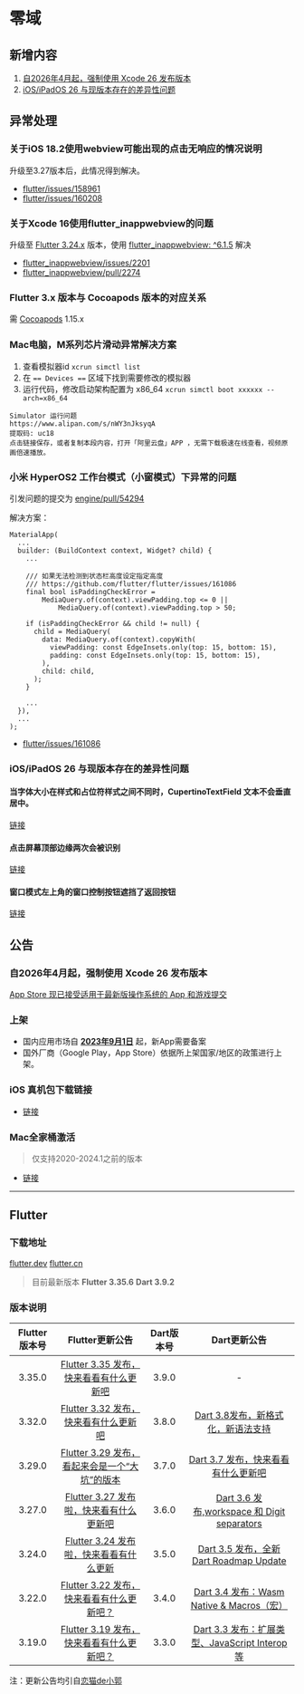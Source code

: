 # 零域

## 新增内容

1. [自2026年4月起，强制使用 Xcode 26 发布版本](#notice1)
2. [iOS/iPadOS 26 与现版本存在的差异性问题](#error6)

## 异常处理

### 关于iOS 18.2使用webview可能出现的点击无响应的情况说明

升级至3.27版本后，此情况得到解决。

* [flutter/issues/158961](https://github.com/flutter/flutter/issues/158961)
* [flutter/issues/160208](https://github.com/flutter/flutter/issues/160208)

### 关于Xcode 16使用flutter_inappwebview的问题

升级至 [Flutter 3.24.x](#下载地址) 版本，使用 [flutter_inappwebview: ^6.1.5](https://pub.dev/packages/flutter_inappwebview) 解决

* [flutter_inappwebview/issues/2201](https://github.com/pichillilorenzo/flutter_inappwebview/issues/2201)
* [flutter_inappwebview/pull/2274](https://github.com/pichillilorenzo/flutter_inappwebview/pull/2274)

### Flutter 3.x 版本与 Cocoapods 版本的对应关系

需 [Cocoapods](https://github.com/CocoaPods/CocoaPods) 1.15.x

### Mac电脑，M系列芯片滑动异常解决方案

1. 查看模拟器id `xcrun simctl list`
2. 在 `== Devices ==` 区域下找到需要修改的模拟器
3. 运行代码，修改启动架构配置为 x86_64 `xcrun simctl boot xxxxxx --arch=x86_64`

```
Simulator 运行问题
https://www.alipan.com/s/nWY3nJksyqA
提取码: uc18
点击链接保存，或者复制本段内容，打开「阿里云盘」APP ，无需下载极速在线查看，视频原画倍速播放。
```

### 小米 HyperOS2 工作台模式（小窗模式）下异常的问题

引发问题的提交为 [engine/pull/54294](https://github.com/flutter/engine/pull/54294)

解决方案：
```
MaterialApp(
  ...
  builder: (BuildContext context, Widget? child) {
    ...
    
    /// 如果无法检测到状态栏高度设定指定高度
    /// https://github.com/flutter/flutter/issues/161086
    final bool isPaddingCheckError =
        MediaQuery.of(context).viewPadding.top <= 0 ||
            MediaQuery.of(context).viewPadding.top > 50;

    if (isPaddingCheckError && child != null) {
      child = MediaQuery(
        data: MediaQuery.of(context).copyWith(
          viewPadding: const EdgeInsets.only(top: 15, bottom: 15),
          padding: const EdgeInsets.only(top: 15, bottom: 15),
        ),
        child: child,
      );
    }
    
    ...
  }),
  ...
);
```

* [flutter/issues/161086](https://github.com/flutter/flutter/issues/161086)

### <a name="error6"></a>iOS/iPadOS 26 与现版本存在的差异性问题

#### 当字体大小在样式和占位符样式之间不同时，CupertinoTextField 文本不会垂直居中。

[链接](https://github.com/flutter/flutter/issues/176817)

#### 点击屏幕顶部边缘两次会被识别

[链接](https://github.com/flutter/flutter/issues/175606)

#### 窗口模式左上角的窗口控制按钮遮挡了返回按钮

[链接](https://github.com/flutter/flutter/issues/170461)

## 公告

### <a name="notice1"></a>自2026年4月起，强制使用 Xcode 26 发布版本

[App Store 现已接受适用于最新版操作系统的 App 和游戏提交](https://developer.apple.com/cn/news/?id=6lxhtioi)

### 上架

* 国内应用市场自 <u>**2023年9月1日**</u> 起，新App需要备案
* 国外厂商（Google Play，App Store）依据所上架国家/地区的政策进行上架。

### iOS 真机包下载链接

* [链接](https://github.com/wukongyihao/iOSDeviceSupport/tree/master/DeviceSupport)

### Mac全家桶激活

> 仅支持2020-2024.1之前的版本

* [链接](https://www.yuque.com/bruce-6orq2/kb/ynr58u?singleDoc#%20%E3%80%8A%E9%80%82%E7%94%A8%E4%BA%8Emac%E7%B3%BB%E7%BB%9F%E3%80%8B)

-------

## Flutter

### 下载地址

[flutter.dev](https://docs.flutter.dev/release/archive)
[flutter.cn](https://docs.flutter.cn/release/archive)

> 目前最新版本
> **Flutter 3.35.6**
> **Dart 3.9.2**

### 版本说明

| Flutter版本号 | Flutter更新公告                                                                                                                                 | Dart版本号 | Dart更新公告                                                                               |
|:-------------:|:-----------------------------------------------------------------------------------------------------------------------------------------------:|:----------:|:------------------------------------------------------------------------------------------:|
| 3.35.0        | [Flutter 3.35 发布，快来看看有什么更新吧](https://juejin.cn/post/7538242074967359507)                                                            | 3.9.0      | -                                                                                          |
| 3.32.0        | [Flutter 3.32 发布，快来看有什么更新吧](https://juejin.cn/post/7506408162736766991)                                                              | 3.8.0      | [Dart 3.8发布，新格式化，新语法支持](https://juejin.cn/post/7506414257400053799)             |
| 3.29.0        | [Flutter 3.29 发布，看起来会是一个“大坑”的版本](https://juejin.cn/post/7470457106844827687?searchId=20250213093111B128FBD568CAB0085CB8#heading-6) | 3.7.0      | [Dart 3.7 发布，快来看看有什么更新吧](https://juejin.cn/post/7470457106844844071)           |
| 3.27.0        | [Flutter 3.27 发布啦，快来看有什么更新吧](https://juejin.cn/post/7447097960011923506)                                                            | 3.6.0      | [Dart 3.6 发布,workspace 和 Digit separators](https://juejin.cn/post/7447134640466886683)  |
| 3.24.0        | [Flutter 3.24 发布啦，快来看看有什么更新](https://juejin.cn/post/7399952146236571685)                                                            | 3.5.0      | [Dart 3.5 发布，全新 Dart Roadmap Update](https://juejin.cn/post/7399984522094116891)       |
| 3.22.0        | [Flutter 3.22 发布，快来看看有什么更新吧？](https://juejin.cn/post/7368757335802331174)                                                           | 3.4.0      | [Dart 3.4 发布：Wasm Native & Macros（宏）](https://juejin.cn/post/7368820207576383498)       |
| 3.19.0        | [Flutter 3.19 发布，快来看看有什么更新吧？](https://juejin.cn/post/7334503381200781363)                                                           | 3.3.0      | [Dart 3.3 发布：扩展类型、JavaScript Interop 等](https://juejin.cn/post/7335463274619273266) |

注：更新公告均引自[恋猫de小郭](https://juejin.cn/user/817692379985752/posts)
